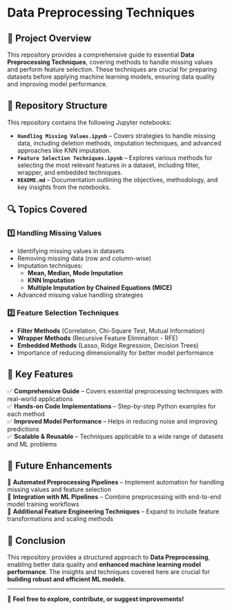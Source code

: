 # Data Preprocessing Techniques

## 📌 Project Overview  
This repository provides a comprehensive guide to essential **Data Preprocessing Techniques**, covering methods to handle missing values and perform feature selection. These techniques are crucial for preparing datasets before applying machine learning models, ensuring data quality and improving model performance.

## 📁 Repository Structure  
This repository contains the following Jupyter notebooks:

- **`Handling Missing Values.ipynb`** – Covers strategies to handle missing data, including deletion methods, imputation techniques, and advanced approaches like KNN imputation.
- **`Feature Selection Techniques.ipynb`** – Explores various methods for selecting the most relevant features in a dataset, including filter, wrapper, and embedded techniques.
- **`README.md`** – Documentation outlining the objectives, methodology, and key insights from the notebooks.

## 🔍 Topics Covered  

### 1️⃣ Handling Missing Values  
- Identifying missing values in datasets
- Removing missing data (row and column-wise)
- Imputation techniques:
  - **Mean, Median, Mode Imputation**
  - **KNN Imputation**
  - **Multiple Imputation by Chained Equations (MICE)**
- Advanced missing value handling strategies

### 2️⃣ Feature Selection Techniques  
- **Filter Methods** (Correlation, Chi-Square Test, Mutual Information)
- **Wrapper Methods** (Recursive Feature Elimination - RFE)
- **Embedded Methods** (Lasso, Ridge Regression, Decision Trees)
- Importance of reducing dimensionality for better model performance

## 🚀 Key Features  
✅ **Comprehensive Guide** – Covers essential preprocessing techniques with real-world applications  
✅ **Hands-on Code Implementations** – Step-by-step Python examples for each method  
✅ **Improved Model Performance** – Helps in reducing noise and improving predictions  
✅ **Scalable & Reusable** – Techniques applicable to a wide range of datasets and ML problems  

## 🔮 Future Enhancements  
📌 **Automated Preprocessing Pipelines** – Implement automation for handling missing values and feature selection  
📌 **Integration with ML Pipelines** – Combine preprocessing with end-to-end model training workflows  
📌 **Additional Feature Engineering Techniques** – Expand to include feature transformations and scaling methods  

## 🎯 Conclusion  
This repository provides a structured approach to **Data Preprocessing**, enabling better data quality and **enhanced machine learning model performance**. The insights and techniques covered here are crucial for **building robust and efficient ML models**.  

---  
🚀 **Feel free to explore, contribute, or suggest improvements!**

